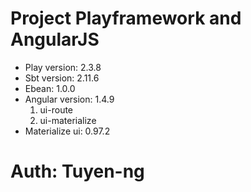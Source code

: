 # Project Playframework and AngularJS

* Play version: 2.3.8
* Sbt version: 2.11.6
* Ebean: 1.0.0 
* Angular version: 1.4.9
    1. ui-route
    2. ui-materialize
* Materialize ui: 0.97.2

# Auth: Tuyen-ng